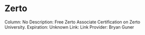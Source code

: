 # Zerto

Column: No
Description: Free Zerto Associate Certification on Zerto University.
Expiration: Unknown
Link: Link
Provider: Bryan Guner